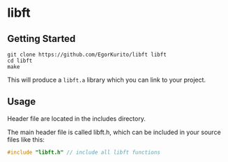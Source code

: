# libft

## Getting Started

```
git clone https://github.com/EgorKurito/libft libft
cd libft
make
```

This will produce a `libft.a` library which you can link to your project.

## Usage
Header file are located in the includes directory.

The main header file is called libft.h, which can be included in your source files like this:
```c
#include "libft.h" // include all libft functions
```
